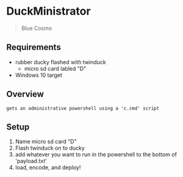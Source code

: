 # DuckMinistrator
> Blue Cosmo

## Requirements
- rubber ducky flashed with twinduck
  - micro sd card labled "D"
- Windows 10 target

## Overview
```
gets an administrative powershell using a 'c.cmd' script
```

## Setup
1. Name micro sd card "D"
2. Flash twinduck on to ducky
3. add whatever you want to run in the powershell to the bottom of 'payload.txt'
4. load, encode, and deploy!
